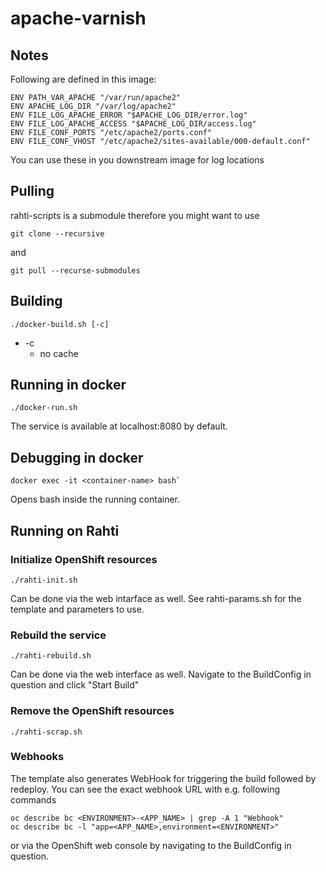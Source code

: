 # apache-varnish

## Notes
Following are defined in this image:

```
ENV PATH_VAR_APACHE "/var/run/apache2"
ENV APACHE_LOG_DIR "/var/log/apache2"
ENV FILE_LOG_APACHE_ERROR "$APACHE_LOG_DIR/error.log"
ENV FILE_LOG_APACHE_ACCESS "$APACHE_LOG_DIR/access.log"
ENV FILE_CONF_PORTS "/etc/apache2/ports.conf"
ENV FILE_CONF_VHOST "/etc/apache2/sites-available/000-default.conf"
```
You can use these in you downstream image for log locations


## Pulling

rahti-scripts is a submodule therefore you might want to use

```
git clone --recursive
```
and

```
git pull --recurse-submodules
```


## Building

```
./docker-build.sh [-c]
```
* -c
    * no cache


## Running in docker

```
./docker-run.sh
```
The service is available at localhost:8080 by default.


## Debugging in docker

```
docker exec -it <container-name> bash`
```

Opens bash inside the running container.


## Running on Rahti

### Initialize OpenShift resources

```
./rahti-init.sh
```
Can be done via the web intarface as well. See rahti-params.sh for the template and parameters to use.

### Rebuild the service

```
./rahti-rebuild.sh
```
Can be done via the web interface as well. Navigate to the BuildConfig in question and click "Start Build"

### Remove the OpenShift resources

```
./rahti-scrap.sh
```

### Webhooks

The template also generates WebHook for triggering the build followed by redeploy.
You can see the exact webhook URL with e.g. following commands
```
oc describe bc <ENVIRONMENT>-<APP_NAME> | grep -A 1 "Webhook"
oc describe bc -l "app=<APP_NAME>,environment=<ENVIRONMENT>"
```
or via the OpenShift web console by navigating to the BuildConfig in question.
